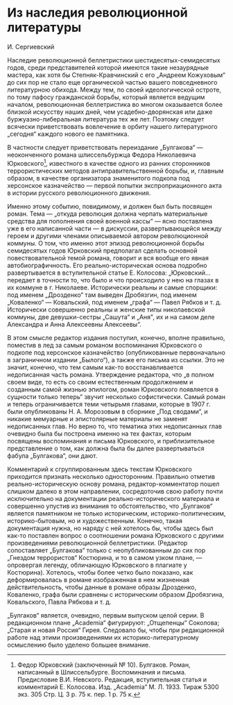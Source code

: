 # Из наследия революционной литературы

И. Сергиевский

Наследие революционной беллетристики шестидесятых-семидесятых годов, среди представителей которой имеются такие незаурядные мастера, как хотя бы Степняк-Кравчинский с его „Андреем Кожуховым“ до сих пор не стало еще органической частью вашего повседневного литературною обихода. Между тем, по своей идеологической остроте, по тому пафосу гражданской борьбы, который является ведущим началом, революционная беллетристика во многом оказывается более близкой искусству наших дней, чем усадебно-дворянская или даже буржуазно-либеральная литература тех же лет. Поэтому следует всячески приветствовать вовлечение в орбиту нашего литературного „сегодня“ каждого нового ее памятника.

В частности следует приветствовать переиздание „Булгакова“ — неоконченного романа шлиссельбуржца Федора Николаевича Юрковского[^1], известного в качестве одного из ранних сторонников террористических методов антиправительственной борьбы, и, главным образом, в качестве организатора знаменитого подкопа под херсонское казначейство — первой попытки экспроприационного акта в истории русского революционного движения.

Именно этому событию, повидимому, и должен был быть посвящен роман. Тема — „откуда революция должна черпать материальные средства для пополнения своей военной кассы“ — ясно поставлена уже в его написанной части — в дискуссии, развертывающейся между героем и другими членами описываемой автором революционной коммуны. О том, что именно этот эпизод революционной борьбы семидесятых годов Юрковский предполагал сделать основной повествовательной темой романа, говорит и вся вообще его явная автобиографичность. Его реально-историческая основа подробно развертывается в вступительной статье Е. Колосова: „Юрковский... передает в точности то, что было и что происходило у нею на глазах в их коммуне в г. Николаеве. Исторически реальны и самые спорщики: под именем „Дрозденко“ там выведен Дробязгин, под именем „Коваленко“ — Ковальский, под именем „графа“ — Павел Рябков и т. д. Исторически совершенно реальны и женские типы николаевской коммуны, две девушки-сестры „Сашута“ и „Аня", их и на самом деле Александра и Анна Алексеевны Алексеевы“.

В этом смысле редактор издания поступил, конечно, вполне правильно, поместив в лед за самым романом воспоминания Юрковского о подкопе под херсонское казначейство (опубликованные первоначально в заграничном издании „Былого“), а также его письма из ссылки. Это не значит, конечно, что тем самым как-то восстанавливается недописанная часть романа. Утверждение редактора, что „в полном своем виде, то есть со своим естественным продолжением и созданным самой жизнью эпилогом, роман Юрковского появляется в сущности только теперь“ звучит несколько софистически. Самый роман и теперь ограничивается теми четырьмя главами, которые в 1907 г. были опубликованы Н. А. Морозовым в сборнике „Под сводами“, и никакие мемуарные и эпистолярные материалы не заменят недописанных глав. Но верно то, что тематика этих недописанных глав очевидно была бы построена именно на тех фактах, которым посвящены воспоминания и письма Юрковского, и приблизительное представление о том, как должна была бы далее развертываться фабула „Булгакова“, они дают.

Комментарий к сгруппированным здесь текстам Юрковского приходится признать несколько односторонним. Правильно отметив реально-историческую основу романа, редактор-комментатор пошел слишком далеко в этом направлении, сосредоточив свою работу почти исключительно на документации реально-исторического материала и совершенно упустив из внимания то обстоятельство, что „Булгаков“ является памятником не только историческим, историко-политическим, историко-бытовым, но и художественным. Конечно, такая документация нужна, но наряду с ней хотелось бы, чтобы здесь был как-то поставлен вопрос о соотношении романа Юрковского с другими произведениями революционной беллетристики. (Редактор сопоставляет „Булгакова“ только с неопубликованным до сих пор „Гнездом террористов“ Костюрина, и то в самом узком плане, — опровергая легенду, обличающую Юрковского в плагиате у Костюрина). Хотелось, чтобы более четко было показано, как деформировалась в романе изображенная в нем жизненная действительность, чтобы данные в романе образы Дрозденко, Коваленко, графа были сравнены с историческим образом Дробязгина, Ковальского, Павла Рябкова и т. д.

„Булгаков“ является, очевидно, первым выпуском целой серии. В редакционном плане „Academia“ фигурируют: „Отщепенцы“ Соколова; „Старая и новая Россия“ Гирея. Следовало бы, чтобы при редакционной работе над этими произведениями их историко-литературному осмыслению было уделено большее внимание.

[^1]: Федор Юрковский (заключенный № 10). Булгаков. Роман, написанный в Шлиссельбурге. Воспоминания и письма. Предисловие В.И. Невского. Редакция, вступительная статья и комментарий Е. Колосова. Изд. „Academia“ М. Л. 1933. Тираж 5300 экз. 305 Стр. Ц. 3 р. 75 к. пер. 1 р. 75 к.